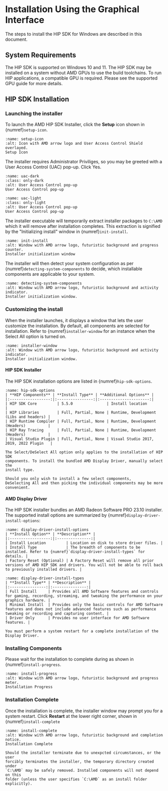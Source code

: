# Installation Using the Graphical Interface

The steps to install the HIP SDK for Windows are described in this document.

## System Requirements

The HIP SDK is supported on Windows 10 and 11. The HIP SDK may be installed on a
system without AMD GPUs to use the build toolchains. To run HIP applications, a
compatible GPU is required. Please see the supported GPU guide for more details.

## HIP SDK Installation

### Launching the installer

To launch the AMD HIP SDK Installer, click the **Setup** icon shown in
{numref}`setup-icon`.

```{figure} /data/deploy/windows/000-setup-icon.png
:name: setup-icon
:alt: Icon with AMD arrow logo and User Access Control Shield overlayed.
Setup Icon
```

The installer requires Administrator Priviliges, so you may be greeted with a
User Access Control (UAC) pop-up. Click Yes.

```{figure} /data/deploy/windows/001-uac-dark.png
:name: uac-dark
:class: only-dark
:alt: User Access Control pop-up
User Access Control pop-up
```

```{figure} /data/deploy/windows/001-uac-light.png
:name: uac-light
:class: only-light
:alt: User Access Control pop-up
User Access Control pop-up
```

The installer executable will temporarily extract installer packages to `C:\AMD`
which it will remove after installation completes. This extraction is signified
by the "Initializing install" window in {numref}`init-install`.

```{figure} /data/deploy/windows/002-initializing.png
:name: init-install
:alt: Window with AMD arrow logo, futuristic background and progress counter.
Installer initialization window
```

The installer will then detect your system configuration as per
{numref}`detecting-system-components` to decide, which installable components
are applicable to your system.

```{figure} /data/deploy/windows/003-detecting-system-config.png
:name: detecting-system-components
:alt: Window with AMD arrow logo, futuristic background and activity indicator.
Installer initialization window.
```

### Customizing the install

When the installer launches, it displays a window that lets the user customize
the installation. By default, all components are selected for installation.
Refer to {numref}`installer-window` for an instance when the Select All option
is turned on.

```{figure} /data/deploy/windows/004-installer-window.png
:name: installer-window
:alt: Window with AMD arrow logo, futuristic background and activity indicator.
Installer initialization window.
```

#### HIP SDK Installer

The HIP SDK installation options are listed in {numref}`hip-sdk-options`.

```{table} HIP SDK Components for Installation
:name: hip-sdk-options
| **HIP Components** | **Install Type** | **Additional Options** |
|:------------------:|:----------------:|:----------------------:|
| HIP SDK Core         | 5.5.0               | Install location                        |
| HIP Libraries        | Full, Partial, None | Runtime, Development (Libs and headers) |
| HIP Runtime Compiler | Full, Partial, None | Runtime, Development (Headers)          |
| HIP Ray Tracing      | Full, Partial, None | Runtime, Development (Headers)          |
| Visual Studio Plugin | Full, Partial, None | Visual Studio 2017, 2019, 2022 Plugin   |
```

```{note}
The Select/DeSelect All option only applies to the installation of HIP SDK
components. To install the bundled AMD Display Driver, manually select the
install type.
```

```{tip}
Should you only wish to install a few select components,
DeSelecting All and then picking the individual components may be more
convenient.
```

#### AMD Display Driver

The HIP SDK installer bundles an AMD Radeon Software PRO 23.10 installer. The
supported install options are summarized by
{numref}`display-driver-install-options`:

```{table} AMD Display Driver Install Options
:name: display-driver-install-options
| **Install Option** | **Description** |
|:------------------:|:---------------:|
| Install Location         | Location on disk to store driver files. |
| Install Type             | The breadth of components to be installed. Refer to {numref}`display-driver-install-types` for details. |
| Factory Reset (Optional) | A Factory Reset will remove all prior versions of AMD HIP SDK and drivers. You will not be able to roll back to previously installed drivers. |
```

```{table} AMD Display Driver Install Types
:name: display-driver-install-types
| **Install Type** | **Description** |
|:----------------:|:---------------:|
| Full Install     | Provides all AMD Software features and controls for gaming, recording, streaming, and tweaking the performance on your graphics hardware. |
| Minimal Install  | Provides only the basic controls for AMD Software features and does not include advanced features such as performance tweaking or recording and capturing content. |
| Driver Only      | Provides no user interface for AMD Software features. |
```

```{note}
You must perform a system restart for a complete installation of the
Display Driver.
```

### Installing Components

Please wait for the installation to complete during as shown in
{numref}`install-progress`.

```{figure} /data/deploy/windows/012-install-progress.png
:name: install-progress
:alt: Window with AMD arrow logo, futuristic background and progress meter.
Installation Progress
```

### Installation Complete

Once the installation is complete, the installer window may prompt you for a
system restart. Click **Restart** at the lower right corner, shown in
{numref}`install-complete`

```{figure} /data/deploy/windows/013-install-complete.png
:name: install-complete
:alt: Window with AMD arrow logo, futuristic background and completion notice.
Installation Complete
```

```{error}
Should the installer terminate due to unexpcted circumstances, or the user
forcibly terminates the installer, the temporary directory created under
`C:\AMD` may be safely removed. Installed components will not depend on this
folder (unless the user specifies `C:\AMD` as an install folder explicitly).
```
